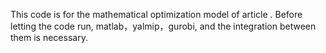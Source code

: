 This code is for the mathematical optimization model of article <Cost-Competitive Offshore Wind-Powered Green Methanol Production for Maritime Transport Decarbonization>. Before letting the code run, matlab，yalmip，gurobi, and the integration between them is necessary.
